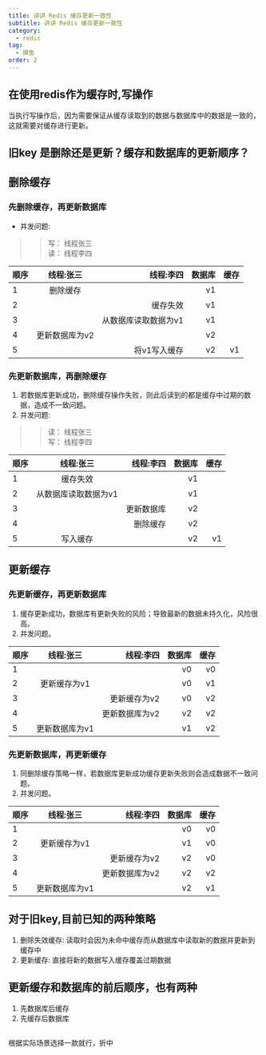 ```yaml
---
title: 讲讲 Redis 缓存更新一致性
subtitle: 讲讲 Redis 缓存更新一致性
category:
  - redis
tag:
  - 摸鱼
order: 2
---
```

## 在使用redis作为缓存时,写操作
当执行写操作后，因为需要保证从缓存读取到的数据与数据库中的数据是一致的，这就需要对缓存进行更新。
## 旧key 是删除还是更新？缓存和数据库的更新顺序？

## 删除缓存
### 先删除缓存，再更新数据库
- 并发问题:
>>写： 线程张三  
>>读： 线程李四

|顺序|线程:张三|线程:李四|数据库|缓存|
|:----|:----:|----:|----:|----:|
|1|删除缓存||v1||
|2||缓存失效|v1||
|3||从数据库读取数据为v1|v1||
|4|更新数据库为v2||v2||
|5||将v1写入缓存|v2|v1|

### 先更新数据库，再删除缓存
1. 若数据库更新成功，删除缓存操作失败，则此后读到的都是缓存中过期的数据，造成不一致问题。
2. 并发问题:
>>读： 线程张三  
>>写： 线程李四

|顺序|线程:张三|线程:李四|数据库|缓存|
|:----|:----:|----:|----:|----:|
|1|缓存失效||v1||
|2|从数据库读取数据为v1||v1||
|3||更新数据库|v2||
|4||删除缓存|v2||
|5|写入缓存||v2|v1|

## 更新缓存
### 先更新缓存，再更新数据库
1. 缓存更新成功，数据库有更新失败的风险；导致最新的数据未持久化，风险很高。
2. 并发问题。  

|顺序|线程:张三|线程:李四|数据库|缓存|
|:----|:----:|----:|----:|----:|
|1|||v0|v0|
|2|更新缓存为v1||v0|v1|
|3||更新缓存为v2|v0|v2|
|4||更新数据库为v2|v2|v2|
|5|更新数据库为v1||v1|v2|

### 先更新数据库，再更新缓存
1. 同删除缓存策略一样，若数据库更新成功缓存更新失败则会造成数据不一致问题。
2. 并发问题。 

|顺序|线程:张三|线程:李四|数据库|缓存|
|:----|:----:|----:|----:|----:|
|1|||v0|v0|
|2|更新缓存为v1||v1|v0|
|3||更新缓存为v2|v2|v0|
|4||更新数据库为v2|v2|v2|
|5|更新数据库为v1||v2|v1|

## 对于旧key,目前已知的两种策略
1. 删除失效缓存: 读取时会因为未命中缓存而从数据库中读取新的数据并更新到缓存中
2. 更新缓存: 直接将新的数据写入缓存覆盖过期数据
## 更新缓存和数据库的前后顺序，也有两种
1. 先数据库后缓存
2. 先缓存后数据库
## 
根据实际场景选择一款就行，折中
